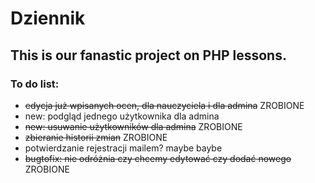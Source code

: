 # Dziennik

## This is our fanastic project on PHP lessons. 

### To do list:
- ~~edycja już wpisanych ocen, dla nauczyciela i dla admina~~ ZROBIONE
- new: podgląd jednego użytkownika dla admina
- ~~new: usuwanie użytkowników dla admina~~ ZROBIONE
- ~~zbieranie historii zmian~~ ZROBIONE
- potwierdzanie rejestracji mailem? maybe baybe
- ~~bugtofix: nie odróżnia czy chcemy edytować czy dodać nowego~~ ZROBIONE
